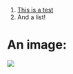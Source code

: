 1. [This is a test](https://google.com)
2. And a list!

# An image:
![](https://i.imgur.com/DfjlogK.jpga)